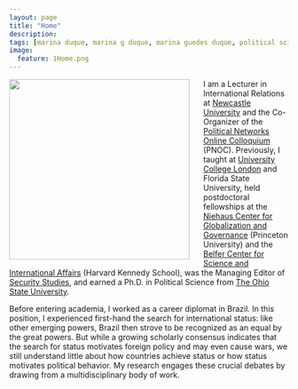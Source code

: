 ```yaml
---
layout: page
title: "Home"
description:
tags: [marina duque, marina g duque, marina guedes duque, political science, international relations, international relations theory, status, international status, hierarchy, international hierarchy, network analysis]
image:
  feature: 1Home.png
---
```




<img src="../images/DuqueHeadshot2024.jpg" style="width: 325px; margin-right: 25px; margin-left: 0px; margin-top: 0px; margin-bottom: 5px; border-radius: 0px" align="left"> I am a Lecturer in International Relations at <a href="https://www.ncl.ac.uk/gps/" target="_blank">Newcastle University</a> and the Co-Organizer of the <a href="https://conference.polinetworks.org/political-networks-online-colloquium" target="_blank">Political Networks Online Colloquium</a> (PNOC). Previously, I taught at <a href="https://www.ncl.ac.uk/gps/" target="_blank">University College London</a> and Florida State University, held postdoctoral fellowships at the <a href="https://niehaus.princeton.edu/" target="_blank">Niehaus Center for Globalization and Governance</a> (Princeton University) and the <a href="https://www.belfercenter.org/" target="_blank">Belfer Center for Science and International Affairs</a> (Harvard Kennedy School), was the Managing Editor of <a href="https://www.tandfonline.com/toc/fsst20/current" target="_blank">Security Studies</a>, and earned a Ph.D. in Political Science from <a href="http://polisci.osu.edu/" target="_blank">The Ohio State University</a>.

Before entering academia, I worked as a career diplomat in Brazil. In this position, I experienced first-hand the search for international status: like other emerging powers, Brazil then strove to be recognized as an equal by the great powers. But while a growing scholarly consensus indicates that the search for status motivates foreign policy and may even cause wars, we still understand little about how countries achieve status or how status motivates political behavior. My research engages these crucial debates by drawing from a multidisciplinary body of work. 
